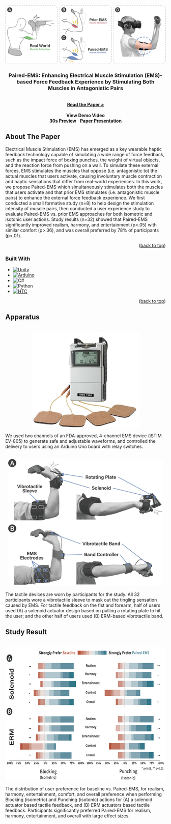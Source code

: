 <!-- Improved compatibility of back to top link: See: https://github.com/othneildrew/Best-README-Template/pull/73 -->
<a id="readme-top"></a>
<!--
*** Thanks for checking out the Best-README-Template. If you have a suggestion
*** that would make this better, please fork the repo and create a pull request
*** or simply open an issue with the tag "enhancement".
*** Don't forget to give the project a star!
*** Thanks again! Now go create something AMAZING! :D
-->



<!-- PROJECT SHIELDS -->
<!--
*** I'm using markdown "reference style" links for readability.
*** Reference links are enclosed in brackets [ ] instead of parentheses ( ).
*** See the bottom of this document for the declaration of the reference variables
*** for contributors-url, forks-url, etc. This is an optional, concise syntax you may use.
*** https://www.markdownguide.org/basic-syntax/#reference-style-links
-->



<!-- PROJECT LOGO -->
<br />
<div align="center">
  <a href="https://github.com/github_username/repo_name">
    <img src="Images/hero_image_v5.png" alt="Logo" >
  </a>

<h3 align="center">Paired-EMS: Enhancing Electrical Muscle Stimulation (EMS)-based Force Feedback Experience by Stimulating Both Muscles in Antagonistic Pairs</h3>

  <p align="center">
    <br />
    <a href="https://dl.acm.org/doi/10.1145/3613904.3642841"><strong> Read the Paper »</strong></a>
    <br />
    <br />
    <strong> View Demo Video</strong>
    <br />
    <a href="https://www.youtube.com/watch?v=7NbJ0tl-Qlc"><strong>30s Preview</strong></a>
    &middot;
    <a href="https://www.youtube.com/watch?v=wXZyBsOmNBc"><strong>Paper Presentation</strong></a>
<!--     &middot;
    <a href="https://github.com/github_username/repo_name/issues/new?labels=enhancement&template=feature-request---.md">Request Feature</a> -->
  </p>
</div>






<!-- ABOUT THE PROJECT -->
## About The Paper

Electrical Muscle Stimulation (EMS) has emerged as a key wearable haptic feedback technology capable of simulating a wide range of force feedback, such as the impact force of boxing punches, the weight of virtual objects, and the reaction force from pushing on a wall. To simulate these external forces, EMS stimulates the muscles that oppose (i.e. antagonistic to) the actual muscles that users activate, causing involuntary muscle contraction and haptic sensations that differ from real-world experiences. In this work, we propose Paired-EMS which simultaneously stimulates both the muscles that users activate and that prior EMS stimulates (i.e. antagonistic muscle pairs) to enhance the external force feedback experience. We first conducted a small formative study (n=8) to help design the stimulation intensity of muscle pairs, then conducted a user experience study to evaluate Paired-EMS vs. prior EMS approaches for both isometric and isotonic user actions. Study results (n=32) showed that Paired-EMS significantly improved realism, harmony, and entertainment (p<.05) with similar comfort (p>.36), and was overall preferred by 78% of participants (p<.01).

<p align="right">(<a href="#readme-top">back to top</a>)</p>



### Built With

* [![Unity][unity-shield]][unity-url]
* [![Arduino][arduino]][arduino-url]
* ![C#][C#-s]
* ![Python](https://img.shields.io/badge/python-3670A0?style=for-the-badge&logo=python&logoColor=ffdd54)
* [![HTC][HTC-s]][HTC-url]

<p align="right">(<a href="#readme-top">back to top</a>)</p>



<!-- GETTING STARTED -->
## Apparatus

<!-- EMS PHOTO -->
<br />
<div align="center">
  <img src="Images/EMS.jpg" height="300">
<br />
</div>

We used two channels of an FDA-approved, 4-channel EMS device (iSTIM EV-805) to generate safe and adjustable waveforms, and controlled the delivery to users using an Arduino Uno board with relay switches.

<!-- USER EQUIP PHOTO -->
<br />
<div align="center">
  <img src="Images/user_equip.png" height="400">
<br />
</div>

The tactile devices are worn by participants for the study. All 32 participants wore a vibrotactile sleeve to mask
out the tingling sensation caused by EMS. For tactile feedback on the fist and forearm, half of users used (A) a solenoid actuator
design based on pulling a rotating plate to hit the user; and the other half of users used (B) ERM-based vibrotactile band.

<!-- GETTING STARTED -->
## Study Result
<!-- STUDY RESULT PHOTO -->
<br />
<div align="center">
  <img src="Images/study_result.png" height="420">
<br />
</div>

The distribution of user preference for baseline vs. Paired-EMS, for realism, harmony, entertainment, comfort, and overall preference when performing Blocking (isometric) and Punching (isotonic) actions for (A) a solenoid actuator based tactile feedback, and (B) ERM actuators based tactile feedback. Participants significantly preferred Paired-EMS for realism, harmony, entertainment, and overall with large effect sizes.

<!-- MARKDOWN LINKS & IMAGES -->
<!-- https://www.markdownguide.org/basic-syntax/#reference-style-links -->
[unity-shield]:https://img.shields.io/badge/unity-%23000000.svg?style=for-the-badge&logo=unity&logoColor=white
[unity-url]:https://unity.com/
[arduino]:https://img.shields.io/badge/-Arduino-00979D?style=for-the-badge&logo=Arduino&logoColor=white
[arduino-url]:https://www.arduino.cc/
[C#-s]:https://img.shields.io/badge/c%23-%23239120.svg?style=for-the-badge&logo=csharp&logoColor=white
[HTC-s]:https://img.shields.io/badge/HTC%20VIVE-black?style=for-the-badge&logo=htcvive
[HTC-url]:https://www.vive.com/
[contributors-shield]: https://img.shields.io/github/contributors/github_username/repo_name.svg?style=for-the-badge
[contributors-url]: https://github.com/github_username/repo_name/graphs/contributors
[forks-shield]: https://img.shields.io/github/forks/github_username/repo_name.svg?style=for-the-badge
[forks-url]: https://github.com/github_username/repo_name/network/members
[stars-shield]: https://img.shields.io/github/stars/github_username/repo_name.svg?style=for-the-badge
[stars-url]: https://github.com/github_username/repo_name/stargazers
[issues-shield]: https://img.shields.io/github/issues/github_username/repo_name.svg?style=for-the-badge
[issues-url]: https://github.com/github_username/repo_name/issues
[license-shield]: https://img.shields.io/github/license/github_username/repo_name.svg?style=for-the-badge
[license-url]: https://github.com/github_username/repo_name/blob/master/LICENSE.txt
[linkedin-shield]: https://img.shields.io/badge/-LinkedIn-black.svg?style=for-the-badge&logo=linkedin&colorB=555
[linkedin-url]: https://linkedin.com/in/linkedin_username
[product-screenshot]: images/screenshot.png
[Next.js]: https://img.shields.io/badge/next.js-000000?style=for-the-badge&logo=nextdotjs&logoColor=white
[Next-url]: https://nextjs.org/
[React.js]: https://img.shields.io/badge/React-20232A?style=for-the-badge&logo=react&logoColor=61DAFB
[React-url]: https://reactjs.org/
[Vue.js]: https://img.shields.io/badge/Vue.js-35495E?style=for-the-badge&logo=vuedotjs&logoColor=4FC08D
[Vue-url]: https://vuejs.org/
[Angular.io]: https://img.shields.io/badge/Angular-DD0031?style=for-the-badge&logo=angular&logoColor=white
[Angular-url]: https://angular.io/
[Svelte.dev]: https://img.shields.io/badge/Svelte-4A4A55?style=for-the-badge&logo=svelte&logoColor=FF3E00
[Svelte-url]: https://svelte.dev/
[Laravel.com]: https://img.shields.io/badge/Laravel-FF2D20?style=for-the-badge&logo=laravel&logoColor=white
[Laravel-url]: https://laravel.com
[Bootstrap.com]: https://img.shields.io/badge/Bootstrap-563D7C?style=for-the-badge&logo=bootstrap&logoColor=white
[Bootstrap-url]: https://getbootstrap.com
[JQuery.com]: https://img.shields.io/badge/jQuery-0769AD?style=for-the-badge&logo=jquery&logoColor=white
[JQuery-url]: https://jquery.com 
